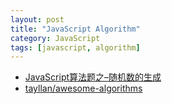 ```yaml
---
layout: post
title: "JavaScript Algorithm"
category: JavaScript
tags: [javascript, algorithm]
--- 
```


- [JavaScript算法题之–随机数的生成](http://stylechen.com/grandomarr.html)
- [tayllan/awesome-algorithms](https://github.com/tayllan/awesome-algorithms)
